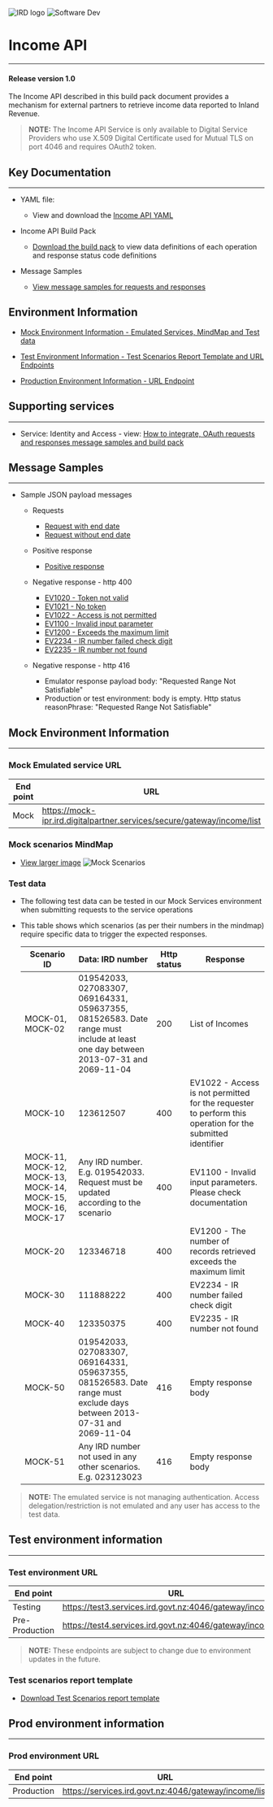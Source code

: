 ![IRD logo](../Images/IRlogo.gif)
![Software Dev](../Images/SoftwareDev.png)

# Income API 
---
#### Release version 1.0
The Income API described in this build pack document provides a mechanism for external partners to retrieve income data reported to Inland Revenue.

>**NOTE:** The Income API Service is only available to Digital Service Providers who use X.509 Digital Certificate used for Mutual TLS on port 4046 and requires OAuth2 token.

## Key Documentation
---
- YAML file:
	- View and download the [Income API YAML](Income%20API%202020-01-28.yaml)

- Income API Build Pack 
	- [Download the build pack](Gateway%20Services%20Build%20pack%20-%20Income%20API.pdf) to view data definitions of each operation and response status code definitions
	
- Message Samples
	* [View message samples for requests and responses](#-message-samples)

## Environment Information
- [Mock Environment Information - Emulated Services, MindMap and Test data](#-mock-environment-information)

- [Test Environment Information - Test Scenarios Report Template and URL Endpoints](#-test-environment-information)

- [Production Environment Information - URL Endpoint](#-prod-environment-information)

## Supporting services
---
- Service: Identity and Access - view: [How to integrate, OAuth requests and responses message samples and build pack](../Service%20-%20Identity%20and%20Access/Latest/)

## Message Samples
---
* Sample JSON payload messages
	* Requests
	    * [Request with end date](sample%20messages/request_with_end_date.json)
	    * [Request without end date](sample%20messages/request_without_end_date.json)
	    
	* Positive response
	    * [Positive response](sample%20messages/response_positive_response.json)
	  
	* Negative response - http 400
	    * [EV1020 - Token not valid](sample%20messages/response_EV1020_token_is_not_valid.json)
	    * [EV1021 - No token](sample%20messages/response_EV1021_no_token.json)
	    * [EV1022 - Access is not permitted](sample%20messages/response_EV1022_access_is_not_permitted.json)
	    * [EV1100 - Invalid input parameter](sample%20messages/response_EV1100_invalid_input_parameter.json)
	    * [EV1200 - Exceeds the maximum limit](sample%20messages/response_EV1200_exceed_the_max_limit.json)
	    * [EV2234 - IR number failed check digit](sample%20messages/response_EV2234_IR_failed_check_digit.json)
	    * [EV2235 - IR number not found](sample%20messages/response_EV2235_IR_not_found.json)
	    
	* Negative response - http 416
	    * Emulator response payload body: "Requested Range Not Satisfiable"
	    * Production or test environment: body is empty. Http status reasonPhrase: "Requested Range Not Satisfiable"

## Mock Environment Information
---
### Mock Emulated service URL
| End point|  URL|
|--|--|
| Mock | https://mock-ipr.ird.digitalpartner.services/secure/gateway/income/list |

### Mock scenarios MindMap

- [View larger image](images/Income%20API%20Emulator%20Mindmap.png)
![Mock Scenarios](images/Income%20API%20Emulator%20Mindmap.png)

### Test data

   - The following test data can be tested in our Mock Services environment when submitting requests to the service operations
   - This table shows which scenarios (as per their numbers in the mindmap) require specific data to trigger the expected responses.

      Scenario ID | Data: IRD number | Http status | Response 
    	--- | --- | --- | ---
    	MOCK-01, MOCK-02 | 019542033, 027083307, 069164331, 059637355, 081526583. Date range must include at least one day between 2013-07-31 and 2069-11-04 | 200 | List of Incomes
    	MOCK-10 | 123612507 | 400 | EV1022 - Access is not permitted for the requester to perform this operation for the submitted identifier
    	MOCK-11, MOCK-12, MOCK-13, MOCK-14, MOCK-15, MOCK-16, MOCK-17 | Any IRD number. E.g. 019542033. Request must be updated according to the scenario | 400 | EV1100 - Invalid input parameters. Please check documentation
    	MOCK-20 | 123346718 | 400 | EV1200 - The number of records retrieved exceeds the maximum limit
    	MOCK-30 | 111888222 | 400 | EV2234 - IR number failed check digit
    	MOCK-40 | 123350375 | 400 | EV2235 - IR number not found
    	MOCK-50 | 019542033, 027083307, 069164331, 059637355, 081526583. Date range must exclude days between 2013-07-31 and 2069-11-04 | 416 | Empty response body
    	MOCK-51 | Any IRD number not used in any other scenarios. E.g. 023123023 | 416 | Empty response body

>**NOTE:** The emulated service is not managing authentication. Access delegation/restriction is not emulated and any user has access to the test data.

## Test environment information
---
### Test environment URL
| End point|  URL|
|--|--|
| Testing | https://test3.services.ird.govt.nz:4046/gateway/income/list |    
| Pre-Production | https://test4.services.ird.govt.nz:4046/gateway/income/list | 

>**NOTE:** These endpoints are subject to change due to environment updates in the future. 

### Test scenarios report template

- [Download Test Scenarios report template](Income%20API%20Service%20-%20Test%20Report%20Template.docx)

## Prod environment information
---
### Prod environment URL
| End point|  URL|
|--|--|
| Production | https://services.ird.govt.nz:4046/gateway/income/list |

